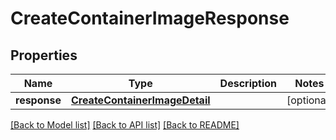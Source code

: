 # CreateContainerImageResponse

## Properties
Name | Type | Description | Notes
------------ | ------------- | ------------- | -------------
**response** | [**CreateContainerImageDetail**](CreateContainerImageDetail.md) |  | [optional] 

[[Back to Model list]](../README.md#documentation-for-models) [[Back to API list]](../README.md#documentation-for-api-endpoints) [[Back to README]](../README.md)


